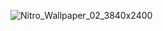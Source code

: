![Nitro_Wallpaper_02_3840x2400](https://github.com/yuxialuozi/yuxialuozi/assets/139631989/dd956d70-ddf3-42a1-89ba-53b236253f62)




<!---
yuxialuozi/yuxialuozi is a ✨ special ✨ repository because its `README.md` (this file) appears on your GitHub profile.
You can click the Preview link to take a look at your changes.
--->
